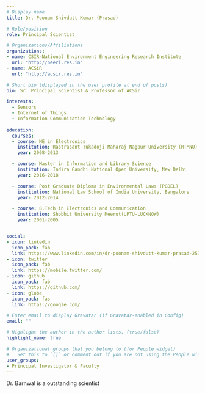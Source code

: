 ```yaml
---
# Display name
title: Dr. Poonam Shivdutt Kumar (Prasad)

# Role/position
role: Principal Scientist 

# Organizations/Affiliations
organizations:
- name: CSIR-National Environment Engineering Research Institute
  url: "http://neeri.res.in"
- name: ACSiR
  url: "http://acsir.res.in"

# Short bio (displayed in the user profile at end of posts)
bio: Sr. Principal Scientist & Professor of ACSir

interests:
  - Sensors
  - Internet of Things
  - Information Communication Technology
   
education:
  courses:
  - course: ME in Electronics
    institution: Rastrasant Tukadoji Maharaj Nagpur University (RTMNU)
    year: 2008-2013

  - course: Master in Information and Library Science
    institution: Indira Gandhi National Open University, New Delhi
    year: 2016-2018

  - course: Post Graduate Diploma in Environmental Laws (PGDEL)
  	institution: National Law School of India University, Bangalore
  	year: 2012-2014

  - course: B.Tech in Electronics and Communication
  	institution: Shobhit University Meerut(UPTU-LUCKNOW)
  	year: 2001-2005


social:
- icon: linkedin
  icon_pack: fab
  link: https://www.linkedin.com/in/dr-poonam-shivdutt-kumar-prasad-2514142/
- icon: twitter
  icon_pack: fab
  link: https://mobile.twitter.com/
- icon: github
  icon_pack: fab
  link: https://github.com/
- icon: globe
  icon_pack: fas
  link: https://google.com/

# Enter email to display Gravatar (if Gravatar-enabled in Config)
email: ""

# Highlight the author in the author lists. (true/false)
highlight_name: true

# Organizational groups that you belong to (for People widget)
#   Set this to `[]` or comment out if you are not using the People widget.
user_groups:
- Principal Investigator & Faculty
---
```


Dr. Barnwal is a outstanding scientist 
